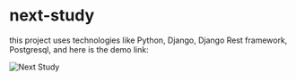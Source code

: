 # next-study
this project uses technologies like Python, Django, Django Rest framework, Postgresql, and here is the demo link:

![Next Study](https://github.com/Liam-Piro/next-study/assets/109366637/ffde6724-33cb-404c-b04c-363c9e489ff2)
